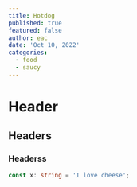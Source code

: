 ```yaml
---
title: Hotdog
published: true
featured: false
author: eac
date: 'Oct 10, 2022'
categories:
  - food
  - saucy
---
```


# Header

## Headers

### Headerss

```ts
const x: string = 'I love cheese';
```
